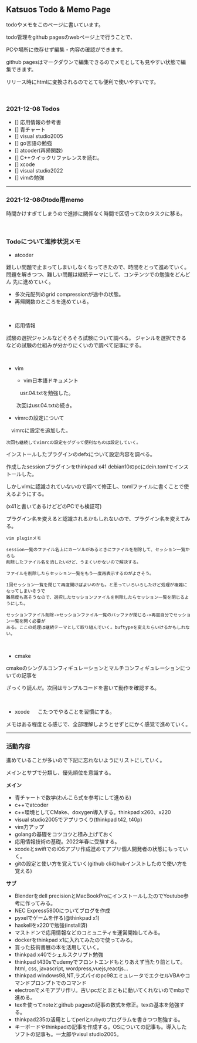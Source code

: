 ## Katsuos Todo & Memo Page

todoやメモをこのページに書いています。

todo管理をgithub pagesのwebページ上で行うことで、

PCや場所に依存せず編集・内容の確認ができます。

github pagesはマークダウンで編集できるのでメモとしても見やすい状態で編集できます。

リリース時にhtmlに変換されるのでとても便利で使いやすいです。

<br />

### 2021-12-08 Todos

- [] 応用情報の参考書
- [] 青チャート
- [] visual studio2005
- [] go言語の勉強
- [] atcoder(再帰関数)
- [] C++クイックリファレンスを読む。
- [] xcode
- [] visual studio2022
- [] vimの勉強

***

### 2021-12-08のtodo用memo

時間かけすぎてしまうので進捗に関係なく時間で区切って次のタスクに移る。



<br />

### Todoについて進捗状況メモ

- atcoder

難しい問題で止まってしまいしなくなってきたので、時間をとって進めていく。
問題を解きつつ、難しい問題は継続テーマにして、コンテンツでの勉強をどんどん
先に進めていく。

- 多次元配列のgrid compressionが途中の状態。
- 再帰関数のところを進めている。

<br />

- 応用情報

試験の選択ジャンルなどそろそろ試験について調べる。
ジャンルを選択できるなどの試験の仕組みが分かりにくいので調べて記事にする。

<br />

- vim

  - vim日本語ドキュメント
  
  　usr.04.txtを勉強した。
   
　　次回はusr.04.txtの続き。

  - vimrcの設定について
  
   　vimrcに設定を追加した。
    
    次回も継続してvimrcの設定をググって便利なものは設定していく。
    

インストールしたプラグインのdefxについて設定内容を調べる。

作成したsessionプラグインをthinkpad x41 debian10のpcにdein.tomlでインストールした。

しかしvimに認識されていないので調べて修正し、tomlファイルに書くことで使えるようにする。

(x41と書いてあるけどどのPCでも検証可)

プラグイン名を変えると認識されるかもしれないので、プラグイン名を変えてみる。


```
vim pluginメモ

session一覧のファイル名上にカーソルがあるときにファイルを削除して、セッション一覧からも
削除したファイル名を消したいけど、うまくいかないので解決する。

ファイルを削除したらセッション一覧をもう一度再表示するのがよさそう。

1回セッション一覧を閉じて再度開けばよいのかも。と思っていろいろしたけど処理が複雑になってしまいそうで
難易度も高そうなので、選択したセッションファイルを削除したらセッション一覧を閉じるようにした。

セッションファイル削除->セッションファイル一覧のバッファが閉じる->再度自分でセッション一覧を開く必要が
ある。ここの処理は継続テーマとして取り組んでいく。buftypeを変えたらいけるかもしれない。
```

<br />

- cmake

cmakeのシングルコンフィギュレーションとマルチコンフィギュレーションについての記事を

ざっくり読んだ。次回はサンプルコードを書いて動作を確認する。

<br />

- xcode
　
こたつでやることを習慣にする。

メモはある程度とる感じで、全部理解しようとせずとにかく感覚で進めていく。

***

### 活動内容

進めていることが多いので下記に忘れないようにリストにしていく。

メインとサブで分類し、優先順位を意識する。

**メイン**

- 青チャートで数学(わんこら式を参考にして進める)
- c++でatcoder
- c++環境としてCMake、doxygen導入する。thinkpad x260、x220
- visual studio2005でアプリつくり(thinkpad t42, t40p)
- vim力アップ
- golangの基礎をコツコツと積み上げておく
- 応用情報技術の基礎。2022年春に受験する。
- xcodeとswiftでのiOSアプリ作成進めてアプリ個人開発者の状態にもっていく。
- gitの設定と使い方を覚えていく(github cliのhubインストしたので使い方を覚える)

**サブ**

- Blenderをdell precisionとMacBookProにインストールしたのでYoutube参考に作ってみる。
- NEC Express5800についてブログを作成
- pyxelでゲームを作る(@thinkpad x1)
- haskellをx220で勉強(install済)
- マストドンで応用情報などのコミュニティを運営開始してみる。
- dockerをthinkpad x1に入れてみたので使ってみる。
- 買った技術書展の本を活用していく。
- thinkpad x40でシェルスクリプト勉強
- thinkpad t430sでudemyでフロントエンドもとりあえず当たり前として。html, css, javascript, wordpress,vuejs,reactjs...
- thinkpad windows98,NT,ラズパイのpc98エミュレータでエクセルVBAやコマンドプロンプトでのコマンド
- electronでメモアプリ作リ。古いpcだとまともに動いてくれないのでmbpで進める。
- texを使ってnoteとgithub pagesの記事の数式を修正。texの基本を勉強する。
- thinkpad235の活用としてperlとrubyのプログラムを書きつつ勉強する。
- キーボードやthinkpadの記事を作成する。OSについての記事も。導入したソフトの記事も。一太郎やvisul studio2005。
